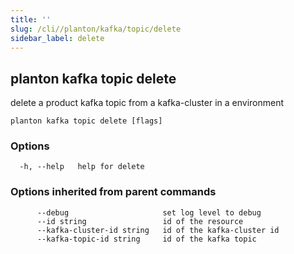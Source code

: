 ```yaml
---
title: ''
slug: /cli//planton/kafka/topic/delete
sidebar_label: delete
---
```

## planton kafka topic delete

delete a product kafka topic from a kafka-cluster in a environment

```
planton kafka topic delete [flags]
```

### Options

```
  -h, --help   help for delete
```

### Options inherited from parent commands

```
      --debug                     set log level to debug
      --id string                 id of the resource
      --kafka-cluster-id string   id of the kafka-cluster id
      --kafka-topic-id string     id of the kafka topic
```

